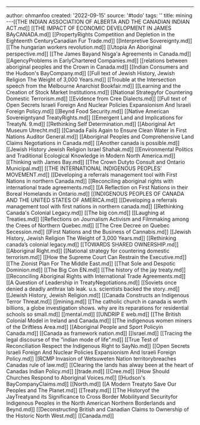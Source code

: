 ---
author: ohmanfoo
created: '2022-09-15'
source: '#todo'
tags: ''
title: mining
---[[THE INDIAN ASSOCIATION OF ALBERTA AND THE CANADIAN INDIAN ACT.md]]
[[THE IMPACT OF ECONOMIC DEVELOPMENT IN JAMES BAyCANADA.md]]
[[PropertyRights Competition and Depletion in the Eighteenth CenturyCanadian Fur Trade.md]]
[[Interpretive Sovereignty.md]]
[[The hungarian workers revolution.md]]
[[Utopia An Aboriginal perspective.md]]
[[The James Bayand Nisg̲a'a Agreements in Canada.md]]
[[AgencyProblems in EarlyChartered Companies.md]]
[[relations between aboriginal peoples and the Crown in Canada.md]]
[[Indian Consumers and the Hudson's BayCompany.md]]
[[Full text of Jewish History, Jewish Religion The Weight of 3,000 Years.md]]
[[Trouble at the Intersection speech from the Melbourne Anarchist Bookfair.md]]
[[Learning and the Creation of Stock Market Institutions.md]]
[[National Strategyfor Countering Domestic Terrorism.md]]
[[Evidence from Cree Dialects.md]]
[[Full text of Open Secrets Israeli Foreign And Nuclear Policies Expansionism And Israeli Foreign Policy.md]]
[[Beynd Food Security.md]]
[[Native American Sovereigntyand TreatyRights.md]]
[[Emergent Land and Implications for TreatyN. 9.md]]
[[Rethinking Self Determination.md]]
[[Aboriginal Art Museum Utrecht.md]]
[[Canada Fails Again to Ensure Clean Water in First Nations Auditor General.md]]
[[Aboriginal Peoples and Comprehensive Land Claims Negotiations in Canada.md]]
[[Another canada is possible.md]]
[[Jewish History Jewish Religion Israel Shahak.md]]
[[Environmental Politics and Traditional Ecological Knowledge in Modern North America.md]]
[[Thinking with James Bay.md]]
[[The Crown Dutyto Consult and Ontario Municipal.md]]
[[THE INTERNATIONAL INDIGENOUS PEOPLES’ MOVEMENT.md]]
[[Developing a referrals management tool with First Nations in northern Canada.md]]
[[Reconciling aboriginal rights with international trade agreements.md]]
[[A Reflection on First Nations in their Boreal Homelands in Ontario.md]]
[[INDIGENOUS PEOPLES OF CANADA AND THE UNITED STATES OF AMERICA.md]]
[[Developing a referrals management tool with first nations in northern canada.md]]
[[Rethinking Canada's Colonial Legacy.md]]
[[The big con.md]]
[[Laughing at Treaties.md]]
[[Reflections on Journalism Activism and Filmmaking among the Crees of Northern Quebec.md]]
[[The Cree Decree on Quebec Secession.md]]
[[First Nations and the Business of Cannabis.md]]
[[Jewish History, Jewish Religion The Weight of 3,000 Years.md]]
[[Rethinking canada’s colonial legacy.md]]
[[TOWARDS SHARED OWNERSHIP.md]]
[[Aboriginal Right.md]]
[[National strategy for countering domestic terrorism.md]]
[[How the Supreme Court Can Restrain the Executive.md]]
[[The Zionist Plan For The Middle East.md]]
[[That Sole and Despotic Dominion.md]]
[[The Big Con EN.md]]
[[The history of the jay treaty.md]]
[[Reconciling Aboriginal Rights with International Trade Agreements.md]]
[[A Question of Leadership in TreatyNegotiations.md]]
[[Soviets once denied a deadly anthrax lab leak. u.s. scientists backed the story..md]]
[[Jewish History, Jewish Religion.md]]
[[Canada Constructs an Indigenous Terror Threat.md]]
[[mining.md]]
[[The catholic church in canada is worth billions, a globe investigation shows. why are its reparations for residential schools so small.md]]
[[mental.md]]
[[UNDRIP E web.md]]
[[The British Colonial Model in Ireland and Canada.md]]
[[The indigenous women miners of the Driftless Area.md]]
[[Aboriginal People and Sport Policyin Canada.md]]
[[Canada as framework nation.md]]
[[Israel.md]]
[[Tracing the legal discourse of the “indian mode of life”.md]]
[[True Test of Reconciliation Respect the Indigenous Right to SayNo.md]]
[[Open Secrets Israeli Foreign And Nuclear Policies Expansionism And Israeli Foreign Policy.md]]
[[RCMP Invasion of Wetsuweten Nation territorybreaches Canadas rule of law.md]]
[[Clearing the lands has alway been at the heart of Canadas Indian Policy.md]]
[[trade.md]]
[[Cree.md]]
[[How Should Churches Respond to Aboriginal Voices.md]]
[[Hudson's BayCompanyClaims.md]]
[[North.md]]
[[A Modern Treatyto Save Our Peoples and The Planet.md]]
[[Treaty.md]]
[[The Historyof the JayTreatyand its Significance to Cross Border Mobilityand Securityfor Indigenous Peoples in the North American Northern Borderlands and Beynd.md]]
[[Deconstructing British and Canadian Claims to Ownership of the Historic North West.md]]
[[Canada.md]]
